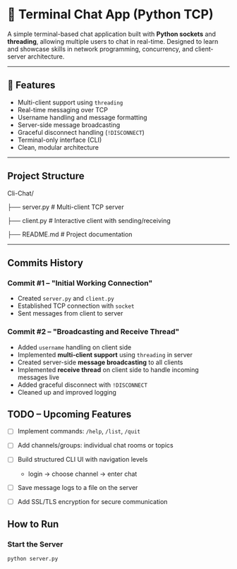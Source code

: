 # 💬 Terminal Chat App (Python TCP)

A simple terminal-based chat application built with **Python sockets** and **threading**, allowing multiple users to chat in real-time. Designed to learn and showcase skills in network programming, concurrency, and client-server architecture.

---

## 🚀 Features

- Multi-client support using `threading`
- Real-time messaging over TCP
- Username handling and message formatting
- Server-side message broadcasting
- Graceful disconnect handling (`!DISCONNECT`)
- Terminal-only interface (CLI)
- Clean, modular architecture

---

## Project Structure

Cli-Chat/

├── server.py       # Multi-client TCP server

├── client.py       # Interactive client with sending/receiving

├── README.md       # Project documentation

---

## Commits History

### Commit #1 – "Initial Working Connection"
- Created `server.py` and `client.py`
- Established TCP connection with `socket`
- Sent messages from client to server

### Commit #2 – "Broadcasting and Receive Thread"
- Added `username` handling on client side
- Implemented **multi-client support** using `threading` in server
- Created server-side **message broadcasting** to all clients
- Implemented **receive thread** on client side to handle incoming messages live
- Added graceful disconnect with `!DISCONNECT`
- Cleaned up and improved logging

## TODO – Upcoming Features

- [ ] Implement commands: `/help`, `/list`, `/quit`
- [ ] Add channels/groups: individual chat rooms or topics
- [ ] Build structured CLI UI with navigation levels
  - login → choose channel → enter chat
- [ ] Save message logs to a file on the server
- [ ] Add SSL/TLS encryption for secure communication



##  How to Run

### Start the Server
```bash
python server.py

